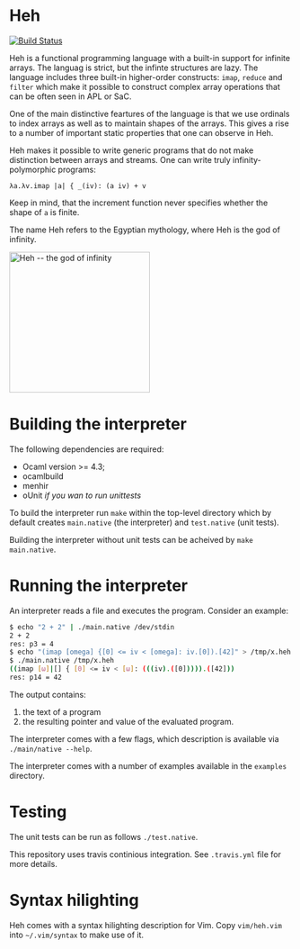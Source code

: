# Heh

[![Build Status](https://travis-ci.org/ashinkarov/heh.svg?branch=master)](https://travis-ci.org/ashinkarov/heh)

Heh is a functional programming language with a built-in support for infinite arrays.
The languag is strict, but the infinte structures are lazy.  The language includes three
built-in higher-order constructs: `imap`, `reduce` and `filter` which make it possible
to construct complex array operations that can be often seen in APL or SaC.

One of the main distinctive feartures of the language is that we use ordinals to index
arrays as well as to maintain shapes of the arrays.  This gives a rise to a number of
important static properties that one can observe in Heh.

Heh makes it possible to write generic programs that do not make distinction between
arrays and streams.  One can write truly infinity-polymorphic programs:
```
λa.λv.imap |a| { _(iv): (a iv) + v
```
Keep in mind, that the increment function never specifies whether the shape of `a`
is finite.


The name Heh refers to the Egyptian mythology, where Heh is the god of
infinity.

<img src="https://upload.wikimedia.org/wikipedia/commons/thumb/a/ad/Heh.svg/700px-Heh.svg.png" width=250 alt="Heh -- the god of infinity"/>

# Building the interpreter

The following dependencies are required:
  * Ocaml version >= 4.3;
  * ocamlbuild
  * menhir
  * oUnit _if you wan to run unittests_

To build the interpreter run `make` within the top-level directory which by default
creates `main.native` (the interpreter) and `test.native` (unit tests).

Building the interpreter without unit tests can be acheived by `make main.native`.

# Running the interpreter

An interpreter reads a file and executes the program.  Consider an example:

```bash
$ echo "2 + 2" | ./main.native /dev/stdin
2 + 2
res: p3 = 4
$ echo "(imap [omega] {[0] <= iv < [omega]: iv.[0]).[42]" > /tmp/x.heh
$ ./main.native /tmp/x.heh
((imap [ω]|[] { [0] <= iv < [ω]: (((iv).([0])))).([42]))
res: p14 = 42
```
The output contains:
  1. the text of a program
  2. the resulting pointer and value of the evaluated program.
  
The interpreter comes with a few flags, which description is available via `./main/native --help`.

The interpreter comes with a number of examples available in the `examples` directory.

# Testing

The unit tests can be run as follows `./test.native`.

This repository uses travis continious integration.  See `.travis.yml` file for more details.

# Syntax hilighting

Heh comes with a syntax hilighting description for Vim.
Copy `vim/heh.vim` into `~/.vim/syntax` to make use of it.
